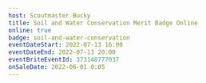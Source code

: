 ```yaml
---
host: Scoutmaster Bucky
title: Soil and Water Conservation Merit Badge Online
online: true
badge: soil-and-water-conservation
eventDateStart: 2022-07-13 16:00
eventDateEnd: 2022-07-13 20:00
eventBriteEventId: 373148777037
onSaleDate: 2022-06-01 0:05
---
```

